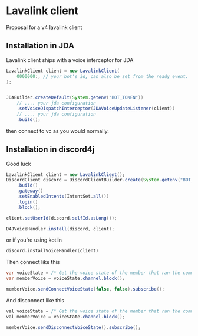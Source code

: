# Lavalink client
Proposal for a v4 lavalink client

## Installation in JDA

Lavalink client ships with a voice interceptor for JDA

```java
LavalinkClient client = new LavalinkClient(
    0000000:, // your bot's id, can also be set from the ready event.
);


JDABuilder.createDefault(System.getenv("BOT_TOKEN"))
    // .... your jda configuration
    .setVoiceDispatchInterceptor(JDAVoiceUpdateListener(client))
    // .... your jda configuration
    .build();
```

then connect to vc as you would normally.

## Installation in discord4j
Good luck

```java
LavalinkClient client = new LavalinkClient();
DiscordClient discord = DiscordClientBuilder.create(System.getenv("BOT_TOKEN"))
    .build()
    .gateway()
    .setEnabledIntents(IntentSet.all())
    .login()
    .block();

client.setUserId(discord.selfId.asLong());

D4JVoiceHandler.install(discord, client);
```

or if you're using kotlin

```kotlin
discord.installVoiceHandler(client)
```

Then connect like this
```java
var voiceState = /* Get the voice state of the member that ran the command */;
var memberVoice = voiceState.channel.block();

memberVoice.sendConnectVoiceState(false, false).subscribe();
```

And disconnect like this
```java
val voiceState = /* Get the voice state of the member that ran the command */;
val memberVoice = voiceState.channel.block();

memberVoice.sendDisconnectVoiceState().subscribe();
```
